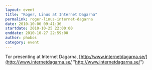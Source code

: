 ```yaml
---
layout: event
title: "Roger, Linus at Internet Dagarna"
permalink: roger-linus-internet-dagarna
date: 2010-10-06 09:41:36
startdate: 2010-10-25 22:00:00
enddate: 2010-10-27 22:59:00
author: phobos
category: event
---
```


Tor presenting at Internet Dagarna, [http://www.internetdagarna.se/](http://www.internetdagarna.se/ "http://www.internetdagarna.se/")
